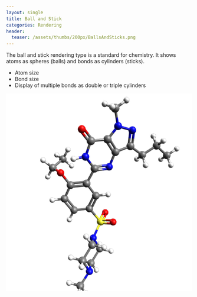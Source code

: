 ```yaml
---
layout: single
title: Ball and Stick
categories: Rendering
header:
  teaser: /assets/thumbs/200px/BallsAndSticks.png
---
```


The ball and stick rendering type is a standard for chemistry. It shows atoms as spheres (balls) and bonds as cylinders (sticks).

-   Atom size
-   Bond size
-   Display of multiple bonds as double or triple cylinders

![](/images/BallsAndSticks.png)



